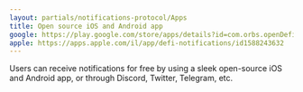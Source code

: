```yaml
---
layout: partials/notifications-protocol/Apps
title: Open source iOS and Android app
google: https://play.google.com/store/apps/details?id=com.orbs.openDefiNotificationsApp
apple: https://apps.apple.com/il/app/defi-notifications/id1588243632
---
```


Users can receive notifications for free by using a sleek open-source iOS and Android app, or through Discord, Twitter, Telegram, etc.
